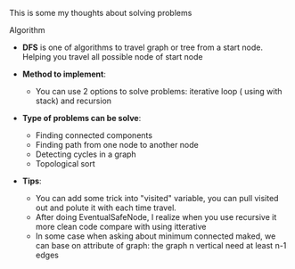This is some my thoughts about solving problems

</h1>Algorithm</h1>

- **DFS** is one of algorithms to travel graph or tree from a start node. Helping you travel all possible node of start node
- **Method to implement**:

    - You can use 2 options to solve problems: iterative loop ( using with stack) and recursion

- **Type of problems can be solve**:

    - Finding connected components
    - Finding path from one node to another node 
    - Detecting cycles in a graph
    - Topological sort

- **Tips**:

    - You can add some trick into "visited" variable, you can pull visited out and polute it with each time travel.
    - After doing EventualSafeNode, I realize when you use recursive it more clean code compare with using itterative
    - In some case when asking about minimum connected maked, we can base on attribute of graph: the graph n vertical need at least n-1 edges
